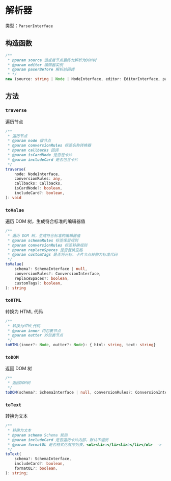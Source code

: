 # 解析器

类型：`ParserInterface`

## 构造函数

```ts
/**
 * @param source 值或者节点最终为解析为DOM树
 * @param editor 编辑器实例
 * @param paserBefore 解析前回调
 * */
new (source: string | Node | NodeInterface, editor: EditorInterface, paserBefore?: (node: NodeInterface) => void): ParserInterface
```

## 方法

### `traverse`

遍历节点

```ts
/**
 * 遍历节点
 * @param node 根节点
 * @param conversionRules 标签名称转换器
 * @param callbacks 回调
 * @param isCardNode 是否是卡片
 * @param includeCard 是否包含卡片
 */
traverse(
    node: NodeInterface,
    conversionRules: any,
    callbacks: Callbacks,
    isCardNode?: boolean,
    includeCard?: boolean,
): void
```

### `toValue`

遍历 DOM 树，生成符合标准的编辑器值

```ts
/**
 * 遍历 DOM 树，生成符合标准的编辑器值
 * @param schemaRules 标签保留规则
 * @param conversionRules 标签转换规则
 * @param replaceSpaces 是否替换空格
 * @param customTags 是否将光标、卡片节点转换为标准代码
 */
toValue(
    schema?: SchemaInterface | null,
    conversionRules?: ConversionInterface,
    replaceSpaces?: boolean,
    customTags?: boolean,
): string
```

### `toHTML`

转换为 HTML 代码

```ts
/**
 * 转换为HTML代码
 * @param inner 内包裹节点
 * @param outter 外包裹节点
 */
toHTML(inner?: Node, outter?: Node): { html: string, text: string}
```

### `toDOM`

返回 DOM 树

```ts
/**
 * 返回DOM树
 */
toDOM(schema?: SchemaInterface | null, conversionRules?: ConversionInterface): DocumentFragment
```

### `toText`

转换为文本

```ts
/**
 * 转换为文本
 * @param schema Schema 规则
 * @param includeCard 是否遍历卡片内部，默认不遍历
 * @param formatOL 是否格式化有序列表，<ol><li>a</li><li>b</li></ol>  ->  1. a  2. b 默认转换
 */
toText(
    schema?: SchemaInterface,
    includeCard?: boolean,
    formatOL?: boolean,
): string;
```
